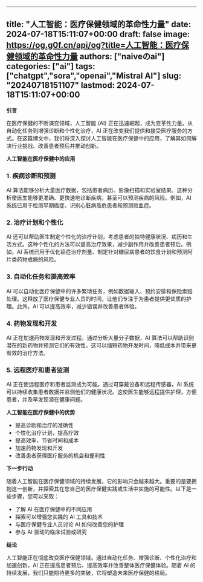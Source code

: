 
---
title: "人工智能：医疗保健领域的革命性力量"
date: 2024-07-18T15:11:07+00:00
draft: false
image: https://og.g0f.cn/api/og?title=人工智能：医疗保健领域的革命性力量
authors: ["naiveのai"]
categories: ["ai"]
tags: ["chatgpt","sora","openai","Mistral AI"]
slug: "20240718151107"
lastmod: 2024-07-18T15:11:07+00:00
---
**引言**

在医疗保健的不断演变领域，人工智能 (AI) 正在迅速崛起，成为变革性力量。从自动化任务到增强诊断和个性化治疗，AI 正在改变我们提供和接受医疗服务的方式。在这篇博文中，我们将深入探讨人工智能在医疗保健中的应用，了解其如何解决行业挑战、改善患者预后并推动创新。

**人工智能在医疗保健中的应用**

### 1. 疾病诊断和预测

AI 算法能够分析大量医疗数据，包括患者病历、影像扫描和实验室结果。这种分析使医生能够更准确、更快速地诊断疾病，甚至可以预测疾病的风险。例如，AI 系统已用于检测早期癌症、识别心脏病高危患者和预测败血症。

### 2. 治疗计划和个性化

AI 还可以帮助医生制定个性化的治疗计划，考虑患者的独特健康状况、病历和生活方式。这种个性化的方法可以提高治疗效果，减少副作用并改善患者预后。例如，AI 系统已用于优化癌症治疗剂量、制定针对糖尿病患者的饮食计划和预测阿片类药物成瘾的风险。

### 3. 自动化任务和提高效率

AI 可以自动化医疗保健中的许多繁琐任务，例如数据输入、预约安排和保险索赔处理。这释放了医疗保健专业人员的时间，让他们专注于为患者提供更优质的护理。此外，AI 可以提高效率，减少错误并改善患者体验。

### 4. 药物发现和开发

AI 正在加速药物发现和开发过程。通过分析大量分子数据，AI 算法可以帮助识别潜在的新药物并预测它们的有效性。这可以缩短药物开发时间，降低成本并带来更有效的治疗方法。

### 5. 远程医疗和患者监测

AI 正在使远程医疗和患者监测成为可能。通过可穿戴设备和远程传感器，AI 系统可以持续收集患者数据并监测他们的健康状况。这使医生能够远程提供护理，方便患者，并及早发现潜在健康问题。

**人工智能在医疗保健中的优势**

* 提高诊断和治疗的准确性
* 个性化治疗计划，提高疗效
* 提高效率，节省时间和成本
* 加速药物发现和开发
* 改善患者获得医疗服务的机会和便利性

**下一步行动**

随着人工智能在医疗保健领域的持续发展，它的影响只会越来越大。重要的是要拥抱这一创新，并探索其在您自己的医疗保健实践或生活中实施的可能性。以下是一些步骤，您可以采取：

* 了解 AI 在医疗保健中的不同应用
* 探索可以增强您实践的 AI 工具和技术
* 与医疗保健专业人员讨论 AI 如何改善您的护理
* 参与 AI 驱动的临床试验或研究

**结论**

人工智能正在彻底改变医疗保健领域。通过自动化任务、增强诊断、个性化治疗和加速创新，AI 正在提高患者预后、提高效率并改善整体医疗保健体验。随着 AI 的持续发展，我们只能期待更多的突破，它将塑造未来医疗保健的格局。